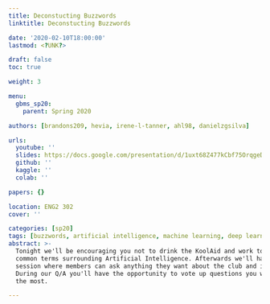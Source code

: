 ```yaml
---
title: Deconstucting Buzzwords
linktitle: Deconstucting Buzzwords

date: '2020-02-10T18:00:00'
lastmod: <?UNK?>

draft: false
toc: true

weight: 3

menu:
  gbms_sp20:
    parent: Spring 2020

authors: [brandons209, hevia, irene-l-tanner, ahl98, danielzgsilva]

urls:
  youtube: ''
  slides: https://docs.google.com/presentation/d/1uxt68Z477kCbf75OrqgeDc6-2_JuLEvx3ODsCgBr10Q
  github: ''
  kaggle: ''
  colab: ''

papers: {}

location: ENG2 302
cover: ''

categories: [sp20]
tags: [buzzwords, artificial intelligence, machine learning, deep learning]
abstract: >-
  Tonight we'll be encouraging you not to drink the KoolAid and work to demystify
  common terms surrounding Artificial Intelligence. Afterwards we'll have a Q/A (AMA)
  session where members can ask anything they want about the club and its leadership.
  During our Q/A you'll have the opportunity to vote up questions you want answered
  the most.

---
```


<!-- TODO Add Meeting Notes/Contents here -->
<!-- NOTE Refer the Documentation if you're unsure how to format/add to this. -->
